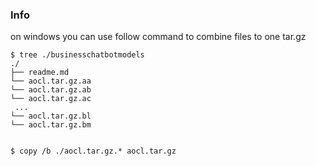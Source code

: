 ### Info
on windows you can use follow command to combine files to one tar.gz
```
$ tree ./businesschatbotmodels
./
├── readme.md
└── aocl.tar.gz.aa
└── aocl.tar.gz.ab
└── aocl.tar.gz.ac
 ...
└── aocl.tar.gz.bl
└── aocl.tar.gz.bm


$ copy /b ./aocl.tar.gz.* aocl.tar.gz
```
